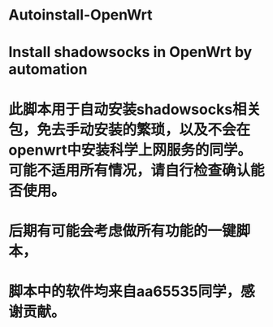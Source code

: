 # Autoinstall-OpenWrt

# Install shadowsocks in OpenWrt by automation

# 此脚本用于自动安装shadowsocks相关包，免去手动安装的繁琐，以及不会在openwrt中安装科学上网服务的同学。可能不适用所有情况，请自行检查确认能否使用。

# 后期有可能会考虑做所有功能的一键脚本，

# 脚本中的软件均来自aa65535同学，感谢贡献。
